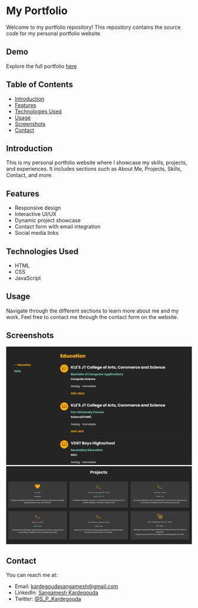 # My Portfolio
Welcome to my portfolio repository! This repository contains the source code for my personal portfolio website

## Demo
Explore the full portfolio [here](https://sangameshpk-2003.github.io/Portfolio/)

## Table of Contents
- [Introduction](#introduction)
- [Features](#features)
- [Technologies Used](#technologies-used)
- [Usage](#usage)
- [Screenshots](#screenshots)
- [Contact](#contact)

## Introduction
This is my personal portfolio website where I showcase my skills, projects, and experiences. It includes sections such as About Me, Projects, Skills, Contact, and more.

## Features

- Responsive design
- Interactive UI/UX
- Dynamic project showcase
- Contact form with email integration
- Social media links

## Technologies Used

- HTML
- CSS
- JavaScript

## Usage

Navigate through the different sections to learn more about me and my work. Feel free to contact me through the contact form on the website.

## Screenshots

![](images/portfolio.png)
![](images/portfolio1.png)

## Contact

You can reach me at:
- Email: kardegoudasangamesh@gmail.com
- LinkedIn: [Sangamesh Kardegouda](https://www.linkedin.com/in/sangamesh-kardegouda-ab3751280/)
- Twitter: [@S_P_Kardegouda](https://x.com/S_P_Kardegouda)


